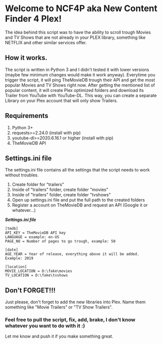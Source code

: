 # Welcome to NCF4P aka New Content Finder 4 Plex!

The idea behind this script was to have the ability to scroll trough Movies and TV Shows that are not already in your PLEX library, something like NETFLIX and other similar services offer.

## How it works.

The script is written in Python 3 and I didn't tested it with lower versions (maybe few minimum changes would make it work anyway). Everytime you trigger the script, it will ping TheMovieDB trough their API and get the most popular Movies and TV Shows right now. After getting the mentioned list of popular content, it will create Plex optimized folders and download its Trailer from YouTube with YouTube-DL. This way, you can create a separate Library on your Plex account that will only show Trailers.

## Requirements

1. Python 3+
2. requests>=2.24.0 (install with pip)
3. youtube-dl>=2020.6.16.1 or higher (install with pip)
4. TheMovieDB API

## Settings.ini file

The settings.ini file contains all the settings that the script needs to work without troubles.
1. Create folder for "trailers"
2. Inside of "trailers" folder, create folder "movies"
3. Inside of "trailers" folder, create folder "tvshows"
4. Open up settings.ini file and put the full path to the created folders
5. Register a account on TheMovieDB and request an API (Google it or whatever...)

***Settings.ini file***
```
[tmdb]
API_KEY = TheMovieDB API key
LANGUAGE = example: en-US
PAGE_NO = Number of pages to go trough, example: 50

[date]
AGE_YEAR = Year of release, everything above it will be added. Example: 2019

[location]
MOVIE_LOCATION = D:\fake\movies
TV_LOCATION = D:\fake\tvshows
```

## Don't FORGET!!!

Just please, don't forget to add the new libraries into Plex. Name them something like "Movie Trailers" or "TV Show Trailers".


### Feel free to pull the script, fix, add, brake, I don't know whatever you want to do with it :)
Let me know and push it if you make something great.